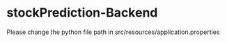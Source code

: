 # stockPrediction-Backend

Please change the python file path in src/resources/application.properties